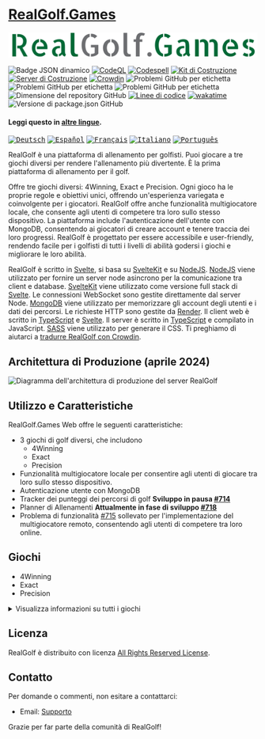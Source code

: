 # [RealGolf.Games](https://realgolf.games)

![Banner di RealGolf.Games](https://raw.githubusercontent.com/realgolf/web/main/img/logo_banner.PNG)

![Badge JSON dinamico](https://img.shields.io/badge/dynamic/json?url=https%3A%2F%2Frender-deploy-status-vwj3.onrender.com%2Fsrv-cn12obocmk4c73di1vg0&query=status&style=flat-square&logo=render&label=Render) [![CodeQL](https://github.com/realgolf/Golf/actions/workflows/github-code-scanning/codeql/badge.svg)](https://github.com/realgolf/Golf/actions/workflows/github-code-scanning/codeql) [![Codespell](https://github.com/realgolf/Golf/actions/workflows/codespell.yml/badge.svg?branch=main)](https://github.com/realgolf/Golf/actions/workflows/codespell.yml) [![Kit di Costruzione](https://github.com/realgolf/Golf/actions/workflows/kit.yml/badge.svg)](https://github.com/realgolf/Golf/actions/workflows/kit.yml) [![Server di Costruzione](https://github.com/realgolf/Golf/actions/workflows/server.yml/badge.svg)](https://github.com/realgolf/Golf/actions/workflows/server.yml) [![Crowdin](https://badges.crowdin.net/realgolf/localized.svg)](https://crowdin.com/project/realgolf) ![Problemi GitHub per etichetta](https://img.shields.io/github/issues/realgolf/Golf/feature) ![Problemi GitHub per etichetta](https://img.shields.io/github/issues/realgolf/Golf/bug) ![Problemi GitHub per etichetta](https://img.shields.io/github/issues/realgolf/Golf/game) ![Dimensione del repository GitHub](https://img.shields.io/github/repo-size/realgolf/Golf) [![Linee di codice](https://tokei.rs/b1/github/realgolf/Golf)](https://github.com/XAMPPRocky/tokei) [![wakatime](https://wakatime.com/badge/github/realgolf/web.svg)](https://wakatime.com/badge/github/realgolf/web) ![Versione di package.json GitHub](https://img.shields.io/github/package-json/v/realgolf/Golf)

#### **Leggi questo in [altre lingue](./translation/translations.md).**

<kbd>[<img title="Deutsch" alt="Deutsch" src="https://cdn.statically.io/gh/hjnilsson/country-flags/master/svg/de.svg" width="22">](./translation/german/German.md)</kbd> <kbd>[<img title="Español" alt="Español" src="https://cdn.statically.io/gh/hjnilsson/country-flags/master/svg/es.svg" width="22">](./translation/spanish/Spanish.md)</kbd> <kbd>[<img title="Français" alt="Français" src="https://cdn.statically.io/gh/hjnilsson/country-flags/master/svg/fr.svg" width="22">](./translation/french/French.md)</kbd> <kbd>[<img title="Italiano" alt="Italiano" src="https://cdn.statically.io/gh/hjnilsson/country-flags/master/svg/it.svg" width="22">](./translation/italian/Italian.md)</kbd> <kbd>[<img title="Português" alt="Português" src="https://cdn.statically.io/gh/hjnilsson/country-flags/master/svg/pt.svg" width="22">](./translation/portuguese/Portuguese.md)</kbd>

RealGolf è una piattaforma di allenamento per golfisti. Puoi giocare a tre giochi diversi per rendere l'allenamento più divertente. È la prima piattaforma di allenamento per il golf.

Offre tre giochi diversi: 4Winning, Exact e Precision. Ogni gioco ha le proprie regole e obiettivi unici, offrendo un'esperienza variegata e coinvolgente per i giocatori. RealGolf offre anche funzionalità multigiocatore locale, che consente agli utenti di competere tra loro sullo stesso dispositivo. La piattaforma include l'autenticazione dell'utente con MongoDB, consentendo ai giocatori di creare account e tenere traccia dei loro progressi. RealGolf è progettato per essere accessibile e user-friendly, rendendo facile per i golfisti di tutti i livelli di abilità godersi i giochi e migliorare le loro abilità.

RealGolf è scritto in [Svelte](https://svelte.dev), si basa su [SvelteKit](https://kit.svelte.dev) e su [NodeJS](https://nodejs.org/en). [NodeJS](https:://nodejs.org/en) viene utilizzato per fornire un server node asincrono per la comunicazione tra client e database. [SvelteKit](https://kit.svelte.dev) viene utilizzato come versione full stack di [Svelte](https://svelte.dev). Le connessioni WebSocket sono gestite direttamente dal server Node. [MongoDB](https://www.mongodb.com/) viene utilizzato per memorizzare gli account degli utenti e i dati dei percorsi. Le richieste HTTP sono gestite da [Render](https://render.com). Il client web è scritto in [TypeScript](https://www.typescriptlang.org/) e [Svelte](https://svelte.dev). Il server è scritto in [TypeScript](https://www.typescriptlang.org/) e compilato in JavaScript. [SASS](https://sass-lang.com/) viene utilizzato per generare il CSS. Ti preghiamo di aiutarci a [tradurre RealGolf con Crowdin](https://crowdin.com/project/realgolf).

## Architettura di Produzione (aprile 2024)

![Diagramma dell'architettura di produzione del server RealGolf](https://raw.githubusercontent.com/realgolf/Golf/main/img/architecture.png)

## Utilizzo e Caratteristiche

RealGolf.Games Web offre le seguenti caratteristiche:

- 3 giochi di golf diversi, che includono
  - 4Winning
  - Exact
  - Precision
- Funzionalità multigiocatore locale per consentire agli utenti di giocare tra loro sullo stesso dispositivo.
- Autenticazione utente con MongoDB
- Tracker dei punteggi dei percorsi di golf **Sviluppo in pausa [#714](https://github.com/realgolf/Golf/issues/714)**
- Planner di Allenamenti **Attualmente in fase di sviluppo [#718](https://github.com/realgolf/Golf/issues/718)**
- Problema di funzionalità [#715](https://github.com/realgolf/Golf/issues/715) sollevato per l'implementazione del multigiocatore remoto, consentendo agli utenti di competere tra loro online.

## Giochi

- 4Winning
- Exact
- Precision

<details>
  <summary>Visualizza informazioni su tutti i giochi</summary>

### 4Winning

In 4Winning, l'obiettivo è connettere strategicamente quattro pezzi in fila. La nostra versione del gioco presenta una tavola più grande rispetto alla disposizione standard 4x4, con 8 colonne e 9 righe. Le colonne aggiuntive su ogni lato introducono una sfida: i giocatori devono colpire una distanza specifica all'interno della deviazione laterale. Questo aspetto diventa più pronunciato in modalità Argento e superiori, aggiungendo complessità e richiedendo ai giocatori di considerare attentamente le loro mosse.

![Gioco 4Winning](https://raw.githubusercontent.com/realgolf/Golf/main/img/4Winning.png)

### Exact

Exact è un gioco in cui l'obiettivo è colpire 100 o meno segnando il maggior numero di punti. I giocatori guadagnano punti in base ai seguenti criteri: Raggiungere esattamente 100 metri premia 5 punti, colpire multipli di dieci guadagna 3 punti, i numeri con cifre ripetute segnano 2 punti. Inoltre, colpire la stessa riga raddoppia i punti guadagnati. Tuttavia, qualsiasi altro numero che superi 100 o scenda sotto 5 comporta una deduzione di 1 punto. Ogni altro numero compreso tra 5 e 100 segna 1 punto. La sfida consiste nel bilanciare la precisione con la massimizzazione dei punti per ottenere il punteggio più alto.

![Gioco Exact](https://raw.githubusercontent.com/realgolf/Golf/main/img/Exact.png)

### Precision

Precision è un gioco in cui l'obiettivo è avvicinarsi il più possibile ai bersagli. Per ogni metro che manchi il bersaglio, riceverai una deduzione di un punto. Il vincitore del gioco è il giocatore con il punteggio più alto alla fine. Il gioco si conclude quando solo un giocatore ha punti rimanenti. È possibile osservare la distanza che devi tirare e la squadra attuale, insieme ai punti rimanenti per ciascuna squadra.

![Gioco Precision](https://raw.githubusercontent.com/realgolf/Golf/main/img/Precision.png)

</details>

## Licenza

RealGolf è distribuito con licenza [All Rights Reserved License](LICENSE.md).

## Contatto

Per domande o commenti, non esitare a contattarci:

- Email: [Supporto](mailto:support@realgolf.games)

Grazie per far parte della comunità di RealGolf!
